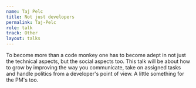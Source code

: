 ```yaml
---
name: Taj Pelc
title: Not just developers
permalink: Taj-Pelc
role: talk
track: Other
layout: talks
---
```


To become more than a code monkey one has to become adept in not just the technical aspects, but the social aspects too. This talk will be about how to grow by improving the way you communicate, take on assigned tasks and handle politics from a developer's point of view. A little something for the PM's too.